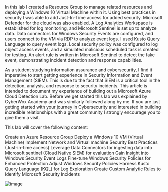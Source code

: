 In this lab I created a Resource Group to manage related resources and deploying a Windows 10 Virtual Machine within it. Using best practices in security I was able to add Just-In-Time access for added security. Microsoft Defender for the cloud was also enabled. A Log Analytics Workspace is established for log monitoring, and Microsoft Sentinel is set up to analyze data. Data connectors for Windows Security Events are configured, and users connect to the VM via RDP to analyze event logs. I used Kusto Query Language to query event logs. Local security policy was configured to log object access events, and a simulated malicious scheduled task is created for testing. An alert rule is written in Microsoft Sentinel to detect the fake event, demonstrating incident detection and response capabilities.



As a student studying information assurance and cybersecurity, I find it imperative to start getting experience in Security Information and Event Management (SIEM). This is due to the fact that SIEM is a critical tool in the detection, analysis, and response to security incidents. This article is intended to document my experience of building out a Microsoft Azure Cloud Detection Lab. Before we get started this lab was explained by CyberWox Academy and was similarly followed along by me. If you are just getting started with your journey in Cybersecurity and interested in building incredible relationships with a great community I strongly encourage you to give them a visit.

This lab will cover the following content:

Create an Azure Resource Group
Deploy a Windows 10 VM (Virtual Machine)
Implement Network and Virtual machine Security Best Practices (Just-in-time access)
Leverage Data Connectors for ingesting data into Microsoft sentinel (Cloud Native SIEM) for evaluation
Gain Insight into Windows Security Event Logs
Fine-tune Windows Security Policies for Enhanced Protection
Adjust Windows Security Policies
Harness Kusto Query Language (KQL) for Log Exploration
Create Custom Analytic Rules to Identify Microsoft Security Incidents


![image](https://github.com/liamchambers9/My-Projects/assets/101218893/36ead783-dd1b-42ec-8c04-a895eaec65c4)
